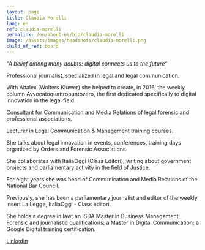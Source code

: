 ```yaml
---
layout: page
title: Claudia Morelli
lang: en
ref: claudia-morelli
permalink: /en/about-us/bio/claudia-morelli
image: /assets/images/headshots/claudia-morelli.png
child_of_ref: board
---
```


*"A belief among many doubts: digital connects us to the future"*

Professional journalist, specialized in legal and legal communication.

With Altalex (Wolters Kluwer) she helped to create, in 2016, the weekly column Avvocatoquattropuntozero, the first dedicated specifically to digital innovation in the legal field.

Consultant for Communication and Media Relations of legal forensic and professional associations.

Lecturer in Legal Communication & Management training courses.

She talks about legal innovation in events, conferences, training days organized by Orders and Forensic Associations.

She collaborates with ItaliaOggi (Class Editori), writing about government projects and parliamentary activity in the field of Justice.

For eight years she was head of Communication and Media Relations of the National Bar Council.

Previously, she has been a parliamentary journalist and editor of the weekly insert La Legge, ItaliaOggi - Class editori.

She holds a  degree in law; an ISDA Master in Business Management; Forensic and journalistic qualifications; a Master in Digital Communication; a Google Digital training certification.

[LinkedIn](https://www.linkedin.com/in/claudia-morelli-clamor/)
